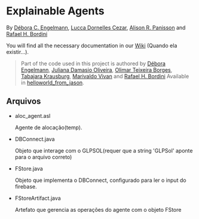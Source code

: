 # Explainable Agents

By [Débora C. Engelmann](https://github.com/DeboraEngelmann),
[Lucca Dornelles Cezar](https://github.com/rukndf),
[Alison R. Panisson](https://github.com/AlisonPanisson) and
[Rafael H. Bordini](https://github.com/rbordini)

You will find all the necessary documentation in our [Wiki](https://github.com/smart-pucrs/explainable_agents/wiki) (Quando ela existir...).

> Part of the code used in this project is authored by [Débora Engelmann](https://github.com/DeboraEngelmann), 
[Juliana Damasio Oliveira](https://github.com/julianadamasio), 
[Olimar Teixeira Borges](https://github.com/olimarborges), 
[Tabajara Krausburg](https://github.com/TabajaraKrausburg), 
[Marivaldo Vivan](https://github.com/Vivannaboa)  and
[Rafael H. Bordini](https://github.com/rbordini) Available in [helloworld_from_jason](https://github.com/DeboraEngelmann/helloworld_from_jason).

## Arquivos 
- aloc_agent.asl

  Agente de alocação(temp).
- DBConnect.java 

  Objeto que interage com o GLPSOL(requer que a string 'GLPSol' aponte para o arquivo correto)
- FStore.java

  Objeto que implementa o DBConnect, configurado para ler o input do firebase. 
- FStoreArtifact.java 

  Artefato que gerencia as operações do agente com o objeto FStore 
